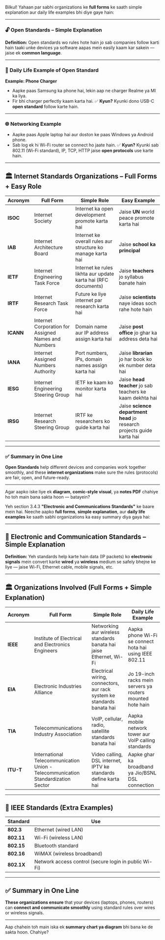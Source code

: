 Bilkul! Yahaan par sabhi organizations ke **full forms** ke saath simple explanation aur daily life examples bhi diye gaye hain:

---

### 🔓 **Open Standards – Simple Explanation**

**Definition:**
Open standards wo rules hote hain jo sab companies follow karti hain taaki unke devices ya software aapas mein easily kaam kar sakein — jaise ek **common language**.

---

### 📱 **Daily Life Example of Open Standard**

**Example: Phone Charger**

* Aapke paas Samsung ka phone hai, lekin aap ne charger Realme ya MI ka liya.
* Fir bhi charger perfectly kaam karta hai.
  ✅ **Kyun?** Kyunki dono USB-C **open standard** follow karte hain.

---

### 🌐 **Networking Example**

* Aapke paas Apple laptop hai aur doston ke paas Windows ya Android phone.
* Sab log ek hi Wi-Fi router se connect ho jaate hain.
  ✅ **Kyun?** Kyunki sab 802.11 (Wi-Fi standard), IP, TCP, HTTP jaise **open protocols** use karte hain.

---

## 🏛️ **Internet Standards Organizations – Full Forms + Easy Role**

| Acronym   | Full Form                                           | Simple Role                                                   | Easy Example                                                           |
| --------- | --------------------------------------------------- | ------------------------------------------------------------- | ---------------------------------------------------------------------- |
| **ISOC**  | Internet Society                                    | Internet ka open development promote karta hai                | Jaise **UN** world peace promote karta hai                             |
| **IAB**   | Internet Architecture Board                         | Internet ke overall rules aur structure ko manage karta hai   | Jaise **school ka principal**                                          |
| **IETF**  | Internet Engineering Task Force                     | Internet ke rules likhta aur update karta hai (RFC documents) | Jaise **teachers** jo syllabus banate hain                             |
| **IRTF**  | Internet Research Task Force                        | Future ke liye internet par research karta hai                | Jaise **scientists** naye ideas soch rahe hote hain                    |
| **ICANN** | Internet Corporation for Assigned Names and Numbers | Domain name aur IP address assign karta hai                   | Jaise **post office** jo ghar ka address deta hai                      |
| **IANA**  | Internet Assigned Numbers Authority                 | Port numbers, IPs, domain names assign karta hai              | Jaise **librarian** jo har book ko ek number deta hai                  |
| **IESG**  | Internet Engineering Steering Group                 | IETF ke kaam ko monitor karta hai                             | Jaise **head teacher** jo sab teachers ke kaam dekhta hai              |
| **IRSG**  | Internet Research Steering Group                    | IRTF ke researchers ko guide karta hai                        | Jaise **science department head** jo research projects guide karta hai |

---

### ✅ Summary in One Line

**Open Standards** help different devices and companies work together smoothly, and these **internet organizations** make sure the rules (protocols) are fair, open, and future-ready.

---

Agar aapko iske liye ek **diagram**, **comic-style visual**, ya **notes PDF** chahiye ho toh main bana sakta hoon — batayein?



Yeh section 3.4.3 **"Electronic and Communications Standards"** ke baare mein hai. Neeche aapko **full forms**, **simple explanation**, aur **daily life examples** ke saath sabhi organizations ka easy summary diya gaya hai:

---

## 📡 **Electronic and Communication Standards – Simple Explanation**

**Definition:**
Yeh standards help karte hain data (IP packets) ko **electronic signals** mein convert karke **wired** ya **wireless** medium se safely bhejne ke liye — jaise Wi-Fi, Ethernet cable, mobile signals, etc.

---

## 🏛️ **Organizations Involved (Full Forms + Simple Explanation)**

| Acronym   | Full Form                                                                        | Simple Role                                                            | Daily Life Example                                         |
| --------- | -------------------------------------------------------------------------------- | ---------------------------------------------------------------------- | ---------------------------------------------------------- |
| **IEEE**  | Institute of Electrical and Electronics Engineers                                | Networking aur wireless standards banata hai jaise Ethernet, Wi-Fi     | Aapka phone Wi-Fi se connect hota hai using IEEE 802.11    |
| **EIA**   | Electronic Industries Alliance                                                   | Electrical wiring, connectors, aur rack system ke standards banata hai | Jo 19-inch racks mein servers ya routers mounted hote hain |
| **TIA**   | Telecommunications Industry Association                                          | VoIP, cellular, radio, satellite standards banata hai                  | Aapka mobile network tower aur VoIP calling standards      |
| **ITU-T** | International Telecommunication Union - Telecommunication Standardization Sector | Video calling, DSL internet, IPTV ke standards define karta hai        | Aapke ghar ka broadband ya Jio/BSNL DSL connection         |

---

## 📶 IEEE Standards (Extra Examples)

| Standard   | Use                                                   |
| ---------- | ----------------------------------------------------- |
| **802.3**  | Ethernet (wired LAN)                                  |
| **802.11** | Wi-Fi (wireless LAN)                                  |
| **802.15** | Bluetooth standard                                    |
| **802.16** | WiMAX (wireless broadband)                            |
| **802.1X** | Network access control (secure login in public Wi-Fi) |

---

## ✅ Summary in One Line

**These organizations ensure** that your devices (laptops, phones, routers) can **connect and communicate smoothly** using standard rules over wires or wireless signals.

---

Aap chahein toh main iska ek **summary chart ya diagram** bhi bana ke de sakta hoon. Chahiye?

